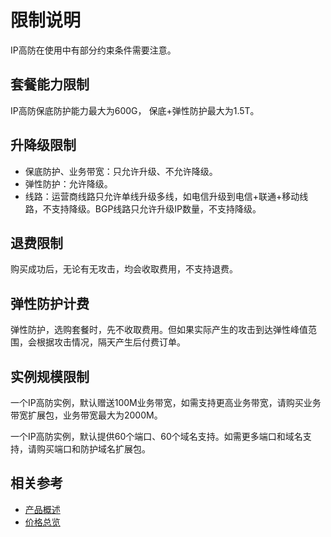 # 限制说明

IP高防在使用中有部分约束条件需要注意。

## 套餐能力限制
IP高防保底防护能力最大为600G， 保底+弹性防护最大为1.5T。

## 升降级限制
- 保底防护、业务带宽：只允许升级、不允许降级。
- 弹性防护：允许降级。
- 线路：运营商线路只允许单线升级多线，如电信升级到电信+联通+移动线路，不支持降级。BGP线路只允许升级IP数量，不支持降级。

## 退费限制
购买成功后，无论有无攻击，均会收取费用，不支持退费。

## 弹性防护计费
弹性防护，选购套餐时，先不收取费用。但如果实际产生的攻击到达弹性峰值范围，会根据攻击情况，隔天产生后付费订单。

## 实例规模限制
一个IP高防实例，默认赠送100M业务带宽，如需支持更高业务带宽，请购买业务带宽扩展包，业务带宽最大为2000M。

一个IP高防实例，默认提供60个端口、60个域名支持。如需更多端口和域名支持，请购买端口和防护域名扩展包。

## 相关参考

- [产品概述](../Introduction/Product-Overview.md)
- [价格总览](../Pricing/Price-Overview.md)
